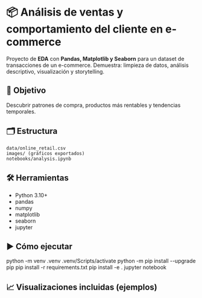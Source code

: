 
# 📦 Análisis de ventas y comportamiento del cliente en e-commerce
Proyecto de **EDA** con **Pandas, Matplotlib y Seaborn** para un dataset de transacciones de un e-commerce.
Demuestra: limpieza de datos, análisis descriptivo, visualización y storytelling.

## 🎯 Objetivo
Descubrir patrones de compra, productos más rentables y tendencias temporales.

## 🗂️ Estructura
```
data/online_retail.csv
images/ (gráficos exportados)
notebooks/analysis.ipynb
```

## 🛠️ Herramientas
- Python 3.10+
- pandas
- numpy
- matplotlib
- seaborn
- jupyter

## ▶️ Cómo ejecutar
python -m venv .venv
.venv/Scripts/activate 
python -m pip install --upgrade pip
pip install -r requirements.txt
pip install -e .
jupyter notebook

## 📈 Visualizaciones incluidas (ejemplos)